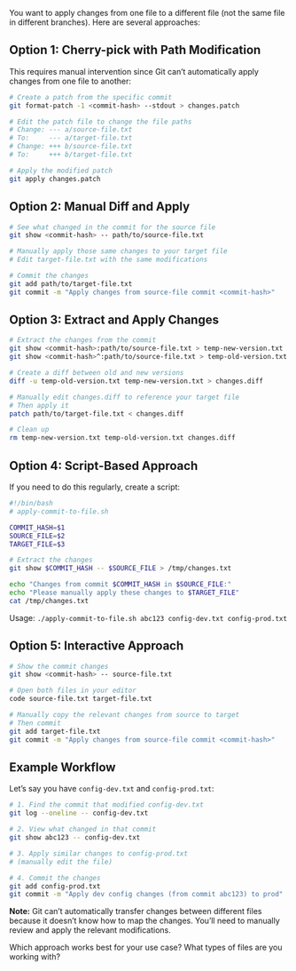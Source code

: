 You want to apply changes from one file to a different file (not the same file in different branches). Here are several approaches:

## Option 1: Cherry-pick with Path Modification

This requires manual intervention since Git can’t automatically apply changes from one file to another:

```bash
# Create a patch from the specific commit
git format-patch -1 <commit-hash> --stdout > changes.patch

# Edit the patch file to change the file paths
# Change: --- a/source-file.txt
# To:     --- a/target-file.txt
# Change: +++ b/source-file.txt  
# To:     +++ b/target-file.txt

# Apply the modified patch
git apply changes.patch
```

## Option 2: Manual Diff and Apply

```bash
# See what changed in the commit for the source file
git show <commit-hash> -- path/to/source-file.txt

# Manually apply those same changes to your target file
# Edit target-file.txt with the same modifications

# Commit the changes
git add path/to/target-file.txt
git commit -m "Apply changes from source-file commit <commit-hash>"
```

## Option 3: Extract and Apply Changes

```bash
# Extract the changes from the commit
git show <commit-hash>:path/to/source-file.txt > temp-new-version.txt
git show <commit-hash>^:path/to/source-file.txt > temp-old-version.txt

# Create a diff between old and new versions
diff -u temp-old-version.txt temp-new-version.txt > changes.diff

# Manually edit changes.diff to reference your target file
# Then apply it
patch path/to/target-file.txt < changes.diff

# Clean up
rm temp-new-version.txt temp-old-version.txt changes.diff
```

## Option 4: Script-Based Approach

If you need to do this regularly, create a script:

```bash
#!/bin/bash
# apply-commit-to-file.sh

COMMIT_HASH=$1
SOURCE_FILE=$2  
TARGET_FILE=$3

# Extract the changes
git show $COMMIT_HASH -- $SOURCE_FILE > /tmp/changes.txt

echo "Changes from commit $COMMIT_HASH in $SOURCE_FILE:"
echo "Please manually apply these changes to $TARGET_FILE"
cat /tmp/changes.txt
```

Usage: `./apply-commit-to-file.sh abc123 config-dev.txt config-prod.txt`

## Option 5: Interactive Approach

```bash
# Show the commit changes
git show <commit-hash> -- source-file.txt

# Open both files in your editor
code source-file.txt target-file.txt

# Manually copy the relevant changes from source to target
# Then commit
git add target-file.txt
git commit -m "Apply changes from source-file commit <commit-hash>"
```

## Example Workflow

Let’s say you have `config-dev.txt` and `config-prod.txt`:

```bash
# 1. Find the commit that modified config-dev.txt
git log --oneline -- config-dev.txt

# 2. View what changed in that commit
git show abc123 -- config-dev.txt

# 3. Apply similar changes to config-prod.txt
# (manually edit the file)

# 4. Commit the changes
git add config-prod.txt  
git commit -m "Apply dev config changes (from commit abc123) to prod"
```

**Note:** Git can’t automatically transfer changes between different files because it doesn’t know how to map the changes. You’ll need to manually review and apply the relevant modifications.

Which approach works best for your use case? What types of files are you working with?​​​​​​​​​​​​​​​​